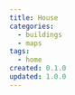 ```yaml
---
title: House
categories:
  - buildings
  - maps
tags:
  - home
created: 0.1.0
updated: 1.0.0
---
```


